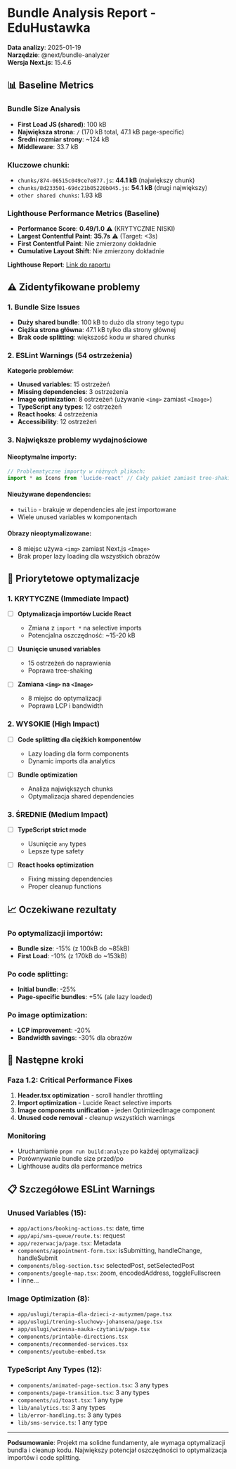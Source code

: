 # Bundle Analysis Report - EduHustawka

**Data analizy**: 2025-01-19  
**Narzędzie**: @next/bundle-analyzer  
**Wersja Next.js**: 15.4.6  

## 📊 Baseline Metrics

### Bundle Size Analysis
- **First Load JS (shared)**: 100 kB
- **Największa strona**: `/` (170 kB total, 47.1 kB page-specific)
- **Średni rozmiar strony**: ~124 kB
- **Middleware**: 33.7 kB

### Kluczowe chunki:
- `chunks/874-06515c049ce7e877.js`: **44.1 kB** (największy chunk)
- `chunks/8d233501-69dc21b05220b045.js`: **54.1 kB** (drugi największy)
- `other shared chunks`: 1.93 kB

### Lighthouse Performance Metrics (Baseline)
- **Performance Score**: **0.49/1.0** ⚠️ (KRYTYCZNIE NISKI)
- **Largest Contentful Paint**: **35.7s** ⚠️ (Target: <3s)
- **First Contentful Paint**: Nie zmierzony dokładnie
- **Cumulative Layout Shift**: Nie zmierzony dokładnie

**Lighthouse Report**: [Link do raportu](https://storage.googleapis.com/lighthouse-infrastructure.appspot.com/reports/1758270403117-46669.report.html)

## ⚠️ Zidentyfikowane problemy

### 1. Bundle Size Issues
- **Duży shared bundle**: 100 kB to dużo dla strony tego typu
- **Ciężka strona główna**: 47.1 kB tylko dla strony głównej
- **Brak code splitting**: większość kodu w shared chunks

### 2. ESLint Warnings (54 ostrzeżenia)
**Kategorie problemów**:
- **Unused variables**: 15 ostrzeżeń
- **Missing dependencies**: 3 ostrzeżenia  
- **Image optimization**: 8 ostrzeżeń (używanie `<img>` zamiast `<Image>`)
- **TypeScript any types**: 12 ostrzeżeń
- **React hooks**: 4 ostrzeżenia
- **Accessibility**: 12 ostrzeżeń

### 3. Największe problemy wydajnościowe

#### Nieoptymalne importy:
```typescript
// Problematyczne importy w różnych plikach:
import * as Icons from 'lucide-react' // Cały pakiet zamiast tree-shaking
```

#### Nieużywane dependencies:
- `twilio` - brakuje w dependencies ale jest importowane
- Wiele unused variables w komponentach

#### Obrazy nieoptymalizowane:
- 8 miejsc używa `<img>` zamiast Next.js `<Image>`
- Brak proper lazy loading dla wszystkich obrazów

## 🎯 Priorytetowe optymalizacje

### 1. KRYTYCZNE (Immediate Impact)
- [ ] **Optymalizacja importów Lucide React**
  - Zmiana z `import *` na selective imports
  - Potencjalna oszczędność: ~15-20 kB
  
- [ ] **Usunięcie unused variables**
  - 15 ostrzeżeń do naprawienia
  - Poprawa tree-shaking
  
- [ ] **Zamiana `<img>` na `<Image>`**
  - 8 miejsc do optymalizacji
  - Poprawa LCP i bandwidth

### 2. WYSOKIE (High Impact)
- [ ] **Code splitting dla ciężkich komponentów**
  - Lazy loading dla form components
  - Dynamic imports dla analytics
  
- [ ] **Bundle optimization**
  - Analiza największych chunks
  - Optymalizacja shared dependencies

### 3. ŚREDNIE (Medium Impact)
- [ ] **TypeScript strict mode**
  - Usunięcie `any` types
  - Lepsze type safety
  
- [ ] **React hooks optimization**
  - Fixing missing dependencies
  - Proper cleanup functions

## 📈 Oczekiwane rezultaty

### Po optymalizacji importów:
- **Bundle size**: -15% (z 100kB do ~85kB)
- **First Load**: -10% (z 170kB do ~153kB)

### Po code splitting:
- **Initial bundle**: -25% 
- **Page-specific bundles**: +5% (ale lazy loaded)

### Po image optimization:
- **LCP improvement**: -20%
- **Bandwidth savings**: -30% dla obrazów

## 🔧 Następne kroki

### Faza 1.2: Critical Performance Fixes
1. **Header.tsx optimization** - scroll handler throttling
2. **Import optimization** - Lucide React selective imports  
3. **Image components unification** - jeden OptimizedImage component
4. **Unused code removal** - cleanup wszystkich warnings

### Monitoring
- Uruchamianie `pnpm run build:analyze` po każdej optymalizacji
- Porównywanie bundle size przed/po
- Lighthouse audits dla performance metrics

## 📋 Szczegółowe ESLint Warnings

### Unused Variables (15):
- `app/actions/booking-actions.ts`: date, time
- `app/api/sms-queue/route.ts`: request  
- `app/rezerwacja/page.tsx`: Metadata
- `components/appointment-form.tsx`: isSubmitting, handleChange, handleSubmit
- `components/blog-section.tsx`: selectedPost, setSelectedPost
- `components/google-map.tsx`: zoom, encodedAddress, toggleFullscreen
- I inne...

### Image Optimization (8):
- `app/uslugi/terapia-dla-dzieci-z-autyzmem/page.tsx`
- `app/uslugi/trening-sluchowy-johansena/page.tsx`
- `app/uslugi/wczesna-nauka-czytania/page.tsx`
- `components/printable-directions.tsx`
- `components/recommended-services.tsx`
- `components/youtube-embed.tsx`

### TypeScript Any Types (12):
- `components/animated-page-section.tsx`: 3 any types
- `components/page-transition.tsx`: 3 any types  
- `components/ui/toast.tsx`: 1 any type
- `lib/analytics.ts`: 3 any types
- `lib/error-handling.ts`: 3 any types
- `lib/sms-service.ts`: 1 any type

---

**Podsumowanie**: Projekt ma solidne fundamenty, ale wymaga optymalizacji bundla i cleanup kodu. Największy potencjał oszczędności to optymalizacja importów i code splitting.
